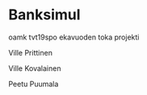 # Banksimul
oamk tvt19spo ekavuoden toka projekti

Ville Prittinen

Ville Kovalainen

Peetu Puumala


